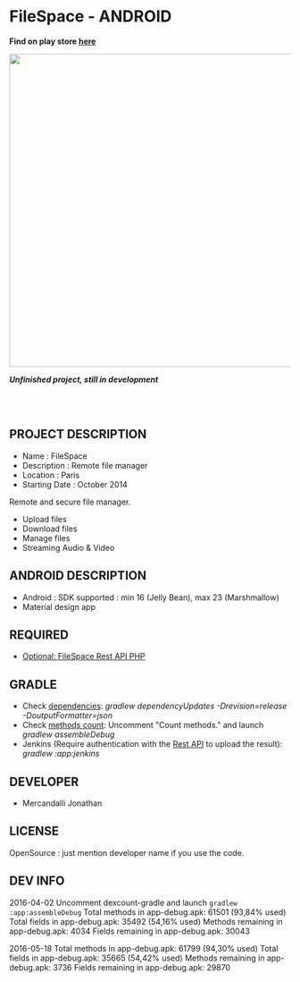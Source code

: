 FileSpace - ANDROID
=====================

**Find on play store [here](https://play.google.com/store/apps/details?id=com.mercandalli.android.apps.files)**

<p align="center">
	<a margin="20px 0" href="https://play.google.com/store/apps/details?id=com.mercandalli.android.apps.files">
		<img  src="https://raw.github.com/Mercandj/FileSpace-Android/master/screenshot/play_store/filespace_wallp.png" width="560" />
	</a>
</p>

**_Unfinished project, still in development_**

<br /><br />


## PROJECT DESCRIPTION

* Name : FileSpace
* Description : Remote file manager
* Location : Paris
* Starting Date : October 2014

Remote and secure file manager.
* Upload files
* Download files
* Manage files
* Streaming Audio & Video

## ANDROID DESCRIPTION

* Android : SDK supported : min 16 (Jelly Bean), max 23 (Marshmallow)
* Material design app


## REQUIRED

* [Optional: FileSpace Rest API PHP](https://github.com/Mercandj/FileSpace-API)

## GRADLE

* Check [dependencies](https://github.com/ben-manes/gradle-versions-plugin): _gradlew dependencyUpdates -Drevision=release -DoutputFormatter=json_
* Check [methods count](https://github.com/KeepSafe/dexcount-gradle-plugin): Uncomment "Count methods." and launch _gradlew assembleDebug_
* Jenkins (Require authentication with the [Rest API](https://github.com/Mercandj/FileSpace-API) to upload the result): _gradlew :app:jenkins_

## DEVELOPER

* Mercandalli Jonathan


## LICENSE

OpenSource : just mention developer name if you use the code.

## DEV INFO

2016-04-02
Uncomment dexcount-gradle and launch ```gradlew :app:assembleDebug```
Total methods in app-debug.apk: 61501 (93,84% used)
Total fields in app-debug.apk:  35492 (54,16% used)
Methods remaining in app-debug.apk: 4034
Fields remaining in app-debug.apk:  30043

2016-05-18
Total methods in app-debug.apk: 61799 (94,30% used)
Total fields in app-debug.apk:  35665 (54,42% used)
Methods remaining in app-debug.apk: 3736
Fields remaining in app-debug.apk:  29870
